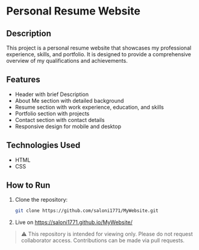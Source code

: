 # Personal Resume Website

## Description
This project is a personal resume website that showcases my professional experience, skills, and portfolio. It is designed to provide a comprehensive overview of my qualifications and achievements.

## Features
- Header with brief Description
- About Me section with detailed background
- Resume section with work experience, education, and skills
- Portfolio section with projects
- Contact section with contact details
- Responsive design for mobile and desktop

## Technologies Used
- HTML
- CSS


## How to Run
1. Clone the repository:
   ```bash
   git clone https://github.com/saloni1771/MyWebsite.git
   ```
2. Live on https://saloni1771.github.io/MyWebsite/
> ⚠️ This repository is intended for viewing only. Please do not request collaborator access. Contributions can be made via pull requests.
